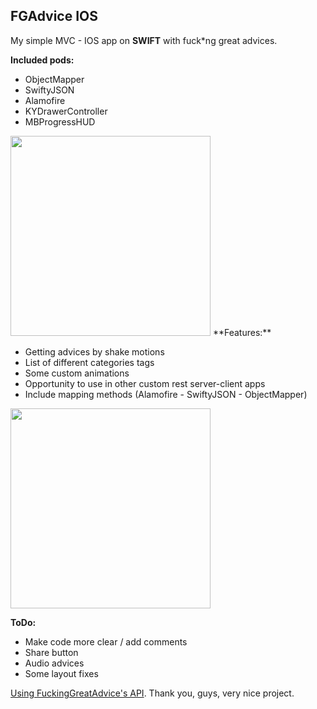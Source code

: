 ## FGAdvice IOS

My simple MVC - IOS app on **SWIFT** with fuck*ng great advices.



**Included pods:**

- ObjectMapper
- SwiftyJSON
- Alamofire
- KYDrawerController
- MBProgressHUD

<img src="https://pp.vk.me/c604827/v604827955/3ac09/HgxPsXHTVv8.jpg" width="320" />
**Features:**

- Getting advices by shake motions
- List of different categories tags
- Some custom animations
- Opportunity to use in other custom rest server-client apps
- Include mapping methods (Alamofire - SwiftyJSON - ObjectMapper)


<img src="https://pp.vk.me/c604827/v604827110/31cd5/ZSiYTrtf51Y.jpg" width="320" />



**ToDo:**

- Make code more clear / add comments
- Share button
- Audio advices
- Some layout fixes


[Using FuckingGreatAdvice's API][1]. Thank you, guys, very nice project.

[1]:  http://fucking-great-advice.ru/api/
